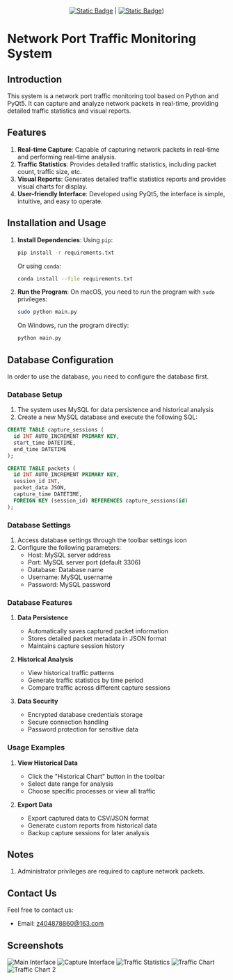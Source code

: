 <!--
 * @Author: SheathedSharp429 z404878860@163.com
 * @Date: 2024-09-10 09:36:11
-->
<div align="center">
  
  [![Static Badge](https://img.shields.io/badge/%E7%AE%80%E4%BD%93%E4%B8%AD%E6%96%87-%40SheathedSharp429-red)](https://github.com/SheathedSharp429/Network-Port-Traffic-Monitoring-System/blob/main/Readme_CN.md)    |  [![Static Badge](https://img.shields.io/badge/English-%40SheathedSharp429-blue)](https://github.com/SheathedSharp429/Network-Port-Traffic-Monitoring-System/blob/main/Readme.md)) 
  
</div>

# Network Port Traffic Monitoring System

## Introduction

This system is a network port traffic monitoring tool based on Python and PyQt5. It can capture and analyze network packets in real-time, providing detailed traffic statistics and visual reports.

## Features

1. **Real-time Capture**: Capable of capturing network packets in real-time and performing real-time analysis.
2. **Traffic Statistics**: Provides detailed traffic statistics, including packet count, traffic size, etc.
3. **Visual Reports**: Generates detailed traffic statistics reports and provides visual charts for display.
4. **User-friendly Interface**: Developed using PyQt5, the interface is simple, intuitive, and easy to operate.

## Installation and Usage

1. **Install Dependencies**:
    Using `pip`:
    ```bash
    pip install -r requirements.txt
    ```

    Or using `conda`:
    ```bash
    conda install --file requirements.txt
    ```

2. **Run the Program**:
    On macOS, you need to run the program with `sudo` privileges:
    ```bash
    sudo python main.py
    ```

    On Windows, run the program directly:
    ```bash
    python main.py
    ```

## Database Configuration
In order to use the database, you need to configure the database first.
### Database Setup
1. The system uses MySQL for data persistence and historical analysis
2. Create a new MySQL database and execute the following SQL:
```SQL
CREATE TABLE capture_sessions (
  id INT AUTO_INCREMENT PRIMARY KEY,
  start_time DATETIME,
  end_time DATETIME
);

CREATE TABLE packets (
  id INT AUTO_INCREMENT PRIMARY KEY,
  session_id INT,
  packet_data JSON,
  capture_time DATETIME,
  FOREIGN KEY (session_id) REFERENCES capture_sessions(id)
);
```

### Database Settings
1. Access database settings through the toolbar settings icon
2. Configure the following parameters:
   - Host: MySQL server address
   - Port: MySQL server port (default 3306)
   - Database: Database name
   - Username: MySQL username
   - Password: MySQL password

### Database Features
1. **Data Persistence**
   - Automatically saves captured packet information
   - Stores detailed packet metadata in JSON format
   - Maintains capture session history

2. **Historical Analysis**
   - View historical traffic patterns
   - Generate traffic statistics by time period
   - Compare traffic across different capture sessions

3. **Data Security**
   - Encrypted database credentials storage
   - Secure connection handling
   - Password protection for sensitive data

### Usage Examples
1. **View Historical Data**
   - Click the "Historical Chart" button in the toolbar
   - Select date range for analysis
   - Choose specific processes or view all traffic

2. **Export Data**
   - Export captured data to CSV/JSON format
   - Generate custom reports from historical data
   - Backup capture sessions for later analysis

## Notes
1. Administrator privileges are required to capture network packets.

## Contact Us
Feel free to contact us:
- Email: z404878860@163.com

## Screenshots

![Main Interface](./images/main_window.png)
![Capture Interface](./images/main_window2.png)
![Traffic Statistics](./images/traffic_statistics.png)
![Traffic Chart](./images/traffic_chart.png)
![Traffic Chart 2](./images/traffic_chart2.png)